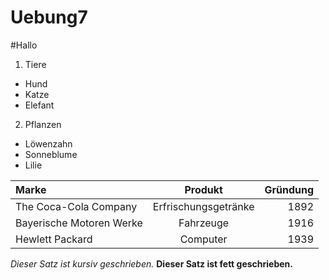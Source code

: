 Uebung7
=======
#Hallo
1. Tiere
 * Hund
 * Katze
 * Elefant
2. Pflanzen
 * Löwenzahn
 * Sonneblume
 * Lilie

|Marke | Produkt | Gründung | 
| :---- | :----: | ----: | 
| The Coca-Cola Company | Erfrischungsgetränke | 1892 | 
| Bayerische Motoren Werke | Fahrzeuge | 1916 | 
| Hewlett Packard | Computer | 1939 | 

*Dieser Satz ist kursiv geschrieben.*
**Dieser Satz ist fett geschrieben.**
